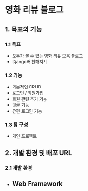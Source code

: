 # 영화 리뷰 블로그
## 1. 목표와 기능
### 1.1 목표
- 모두가 볼 수 있는 영화 리뷰 모음 블로그
- Django와 친해지기
### 1.2 기능
- 기본적인 CRUD
- 로그인 / 회원가입
- 회원 관련 추가 기능
- 댓글 기능
- 간편 로그인 기능
### 1.3 팀 구성
- 개인 프로젝트

## 2. 개발 환경 및 배포 URL
### 2.1 개발 환경

- Web Framework
  - 
